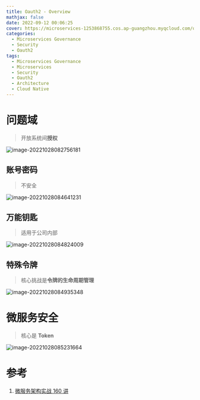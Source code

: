 ```yaml
---
title: Oauth2 - Overview
mathjax: false
date: 2022-09-12 00:06:25
cover: https://microservices-1253868755.cos.ap-guangzhou.myqcloud.com/oauth2.png
categories:
  - Microservices Governance
  - Security
  - Oauth2
tags:
  - Microservices Governance
  - Microservices
  - Security
  - Oauth2
  - Architecture
  - Cloud Native
---
```


# 问题域

> 开放系统间**授权**

![image-20221028082756181](https://microservices-1253868755.cos.ap-guangzhou.myqcloud.com/image-20221028082756181.png)

<!-- more -->

## 账号密码

> 不安全

![image-20221028084641231](https://microservices-1253868755.cos.ap-guangzhou.myqcloud.com/image-20221028084641231.png)

## 万能钥匙

> 适用于公司内部

![image-20221028084824009](https://microservices-1253868755.cos.ap-guangzhou.myqcloud.com/image-20221028084824009.png)

## 特殊令牌

> 核心挑战是**令牌的生命周期管理**

![image-20221028084935348](https://microservices-1253868755.cos.ap-guangzhou.myqcloud.com/image-20221028084935348.png)

# 微服务安全

> 核心是 **Token**

![image-20221028085231664](https://microservices-1253868755.cos.ap-guangzhou.myqcloud.com/image-20221028085231664.png)

# 参考

1. [微服务架构实战 160 讲](https://time.geekbang.org/course/intro/100007001)
